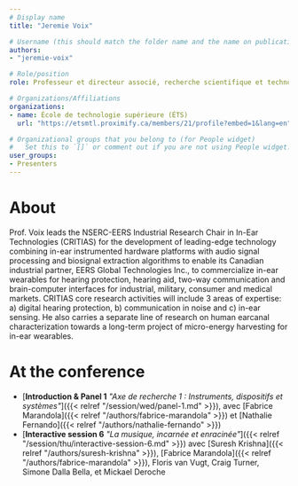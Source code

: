 ```yaml
---
# Display name
title: "Jeremie Voix"

# Username (this should match the folder name and the name on publications)
authors:
- "jeremie-voix"

# Role/position
role: Professeur et directeur associé, recherche scientifique et technologique du CIRMMT

# Organizations/Affiliations
organizations:
- name: École de technologie supérieure (ÉTS)
  url: "https://etsmtl.proximify.ca/members/21/profile?embed=1&lang=en"

# Organizational groups that you belong to (for People widget)
#   Set this to `[]` or comment out if you are not using People widget.
user_groups:
- Presenters
---
```


# About

Prof. Voix leads the NSERC-EERS Industrial Research Chair in In-Ear Technologies (CRITIAS) for the development of leading-edge technology combining in-ear instrumented hardware platforms with audio signal processing and biosignal extraction algorithms to enable its Canadian industrial partner, EERS Global Technologies Inc., to commercialize in-ear wearables for hearing protection, hearing aid, two-way communication and brain-computer interfaces for industrial, military, consumer and medical markets. CRITIAS core research activities will include 3 areas of expertise: a) digital hearing protection, b) communication in noise and c) in-ear sensing. He also carries a separate line of research on human earcanal characterization towards a long-term project of micro-energy harvesting for in-ear wearables.

# At the conference

- [**Introduction & Panel 1** *"Axe de recherche 1 : Instruments, dispositifs et systèmes"*]({{< relref "/session/wed/panel-1.md" >}}), avec [Fabrice Marandola]({{< relref "/authors/fabrice-marandola" >}}) et [Nathalie Fernando]({{< relref "/authors/nathalie-fernando" >}})
- [**Interactive session 6** *"La musique, incarnée et enracinée"*]({{< relref "/session/thu/interactive-session-6.md" >}}) avec [Suresh Krishna]({{< relref "/authors/suresh-krishna" >}}), [Fabrice Marandola]({{< relref "/authors/fabrice-marandola" >}}), Floris van Vugt, Craig Turner, Simone Dalla Bella, et Mickael Deroche